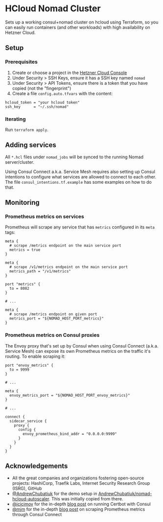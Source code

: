 # HCloud Nomad Cluster

Sets up a working consul+nomad cluster on hcloud using Terraform, so you can easily run containers
(and other workloads) with high availability on Hetzner Cloud.

## Setup

### Prerequisites

1. Create or choose a project in the [Hetzner Cloud Console](https://console.hetzner.cloud/projects)
2. Under Security > SSH Keys, ensure it has a SSH key named `nomad`
3. Under Security > API Tokens, ensure there is a token that you have copied (not the "fingerprint")
4. Create a file `config.auto.tfvars` with the content:

```
hcloud_token = "your hcloud token"
ssh_key      = "~/.ssh/nomad"
```

### Iterating

Run `terraform apply`.

## Adding services

All `*.hcl` files under `nomad_jobs` will be synced to the running Nomad server/cluster.

Using Consul Connect a.k.a. Service Mesh requires also setting up Consul intentions to configure
what services are allowed to connect to each other. The file `consul_intentions.tf.example` has
some examples on how to do that.

## Monitoring

### Prometheus metrics on services

Prometheus will scrape any service that has `metrics` configured in its `meta` tags:

```hcl
meta {
  # scrape /metrics endpoint on the main service port
  metrics = true
}
```

```hcl
meta {
  # scrape /v1/metrics endpoint on the main service port
  metrics_path = "/v1/metrics"
}
```

```hcl
port "metrics" {
  to = 8082
}

# ...

meta {
  # scrape /metrics endpoint on given port
  metrics_port = "${NOMAD_HOST_PORT_metrics}"
}
```

### Prometheus metrics on Consul proxies

The Envoy proxy that's set up by Consul when using Consul Connect (a.k.a. Service Mesh) can expose its
own Prometheus metrics on the traffic it's routing. To enable scraping it:

```hcl
port "envoy_metrics" {
  to = 9999
}

# ...

meta {
  envoy_metrics_port = "${NOMAD_HOST_PORT_envoy_metrics}"
}

# ...

connect {
  sidecar_service {
    proxy {
      config {
        envoy_prometheus_bind_addr = "0.0.0.0:9999"
      }
    }
  }
}
```

## Acknowledgements

- All the great companies and organizations fostering open-source projects:
  HashiCorp, Traefik Labs, Internet Security Research Group (ISRG), GitHub
- [@AndrewChubatiuk](https://github.com/AndrewChubatiuk) for the demo setup in
  [AndrewChubatiuk/nomad-hcloud-autoscaler](https://github.com/AndrewChubatiuk/nomad-hcloud-autoscaler/tree/main/demo).
  This was initially copied from there.
- [@icicimov](https://github.com/icicimov) for the in-depth
  [blog post](https://icicimov.github.io/blog/devops/Automated-SSL-Certificates-management-HAProxy-Consul-LetsEncrypt-AWS/)
  on running Certbot with Consul
- [@mjm](https://github.com/mjm) for the in-depth
  [blog post](https://www.mattmoriarity.com/2021-02-21-scraping-prometheus-metrics-with-nomad-and-consul-connect/)
  on scraping Prometheus metrics through Consul Connect
